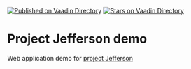 [![Published on Vaadin  Directory](https://img.shields.io/badge/Vaadin%20Directory-published-00b4f0.svg)](https://vaadin.com/directory/component/jefferson)
[![Stars on Vaadin Directory](https://img.shields.io/vaadin-directory/star/jefferson.svg)](https://vaadin.com/directory/component/jefferson)

Project Jefferson demo
======================

Web application demo for 
[project Jefferson](https://github.com/marlonrichert/Jefferson)
 
